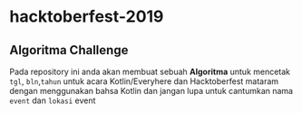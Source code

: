 # hacktoberfest-2019

## Algoritma Challenge

Pada repository ini anda akan membuat sebuah <b>Algoritma</b> untuk mencetak `tgl`, `bln`,`tahun` untuk acara Kotlin/Everyhere dan Hacktoberfest mataram dengan menggunakan bahsa Kotlin dan jangan lupa untuk cantumkan nama `event` dan `lokasi` event
